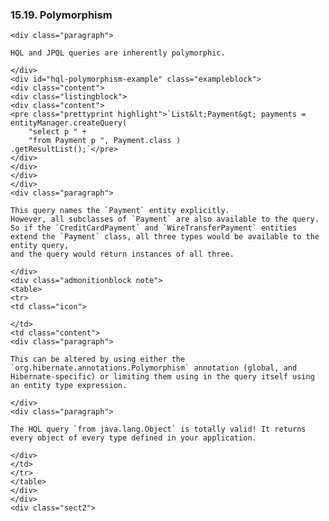 ### 15.19. Polymorphism

    <div class="paragraph">

    HQL and JPQL queries are inherently polymorphic.

    </div>
    <div id="hql-polymorphism-example" class="exampleblock">
    <div class="content">
    <div class="listingblock">
    <div class="content">
    <pre class="prettyprint highlight">`List&lt;Payment&gt; payments = entityManager.createQuery(
        "select p " +
        "from Payment p ", Payment.class )
    .getResultList();`</pre>
    </div>
    </div>
    </div>
    </div>
    <div class="paragraph">

    This query names the `Payment` entity explicitly.
    However, all subclasses of `Payment` are also available to the query.
    So if the `CreditCardPayment` and `WireTransferPayment` entities extend the `Payment` class, all three types would be available to the entity query,
    and the query would return instances of all three.

    </div>
    <div class="admonitionblock note">
    <table>
    <tr>
    <td class="icon">

    </td>
    <td class="content">
    <div class="paragraph">

    This can be altered by using either the `org.hibernate.annotations.Polymorphism` annotation (global, and Hibernate-specific) or limiting them using in the query itself using an entity type expression.

    </div>
    <div class="paragraph">

    The HQL query `from java.lang.Object` is totally valid! It returns every object of every type defined in your application.

    </div>
    </td>
    </tr>
    </table>
    </div>
    </div>
    <div class="sect2">